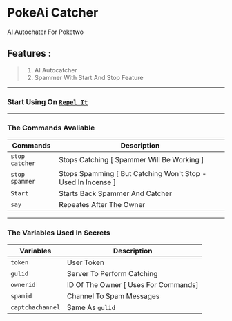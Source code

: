 # PokeAi Catcher
AI Autochater For Poketwo

## Features : 

> 1. AI Autocatcher
> 2. Spammer With Start And Stop Feature


--------

### Start Using On [`Repel It`](https://replit.com/@SpreadSheets650/PokeAiCatch?v=1)


--------

### The Commands Avaliable 

|Commands   | Description  |
|---|---|
|  `stop catcher` | Stops Catching [ Spammer Will Be Working ]  |
|  `stop spammer`  | Stops Spamming [ But Catching Won't Stop - Used In Incense ]  |
|  `Start`  | Starts Back Spammer And Catcher  |
|  `say`  | Repeates After The Owner  |

--------

### The Variables Used In Secrets

|Variables   | Description  |
|---|---|
|  `token` | User Token  |
|  `gulid`  | Server To Perform Catching  |
|  `ownerid`  | ID Of The Owner [ Uses For Commands]  |
|  `spamid`  | Channel To Spam Messages  |
|  `captchachannel`  | Same As `gulid`  |
